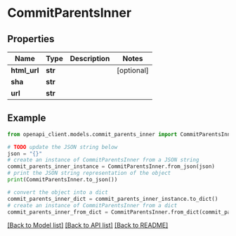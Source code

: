 # CommitParentsInner


## Properties

Name | Type | Description | Notes
------------ | ------------- | ------------- | -------------
**html_url** | **str** |  | [optional] 
**sha** | **str** |  | 
**url** | **str** |  | 

## Example

```python
from openapi_client.models.commit_parents_inner import CommitParentsInner

# TODO update the JSON string below
json = "{}"
# create an instance of CommitParentsInner from a JSON string
commit_parents_inner_instance = CommitParentsInner.from_json(json)
# print the JSON string representation of the object
print(CommitParentsInner.to_json())

# convert the object into a dict
commit_parents_inner_dict = commit_parents_inner_instance.to_dict()
# create an instance of CommitParentsInner from a dict
commit_parents_inner_from_dict = CommitParentsInner.from_dict(commit_parents_inner_dict)
```
[[Back to Model list]](../README.md#documentation-for-models) [[Back to API list]](../README.md#documentation-for-api-endpoints) [[Back to README]](../README.md)


